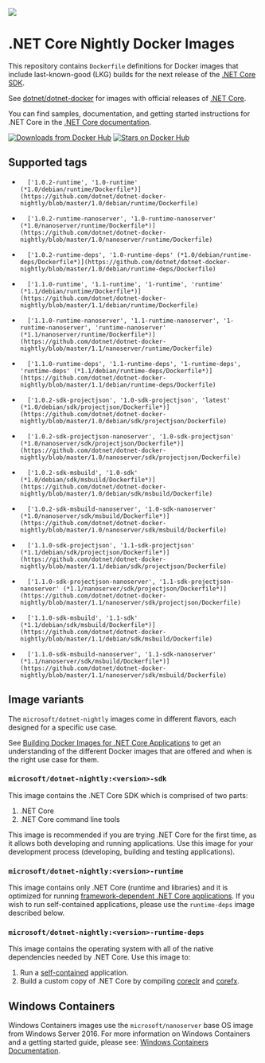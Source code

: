 ![](https://avatars0.githubusercontent.com/u/9141961?v=3&amp;s=100)

.NET Core Nightly Docker Images
====================

This repository contains `Dockerfile` definitions for Docker images that include last-known-good (LKG) builds for the next release of the [.NET Core SDK](https://github.com/dotnet/cli).

See [dotnet/dotnet-docker](https://github.com/dotnet/dotnet-docker) for images with official releases of [.NET Core](https://github.com/dotnet/core).

You can find samples, documentation, and getting started instructions for .NET Core in the [.NET Core documentation](https://docs.microsoft.com/dotnet/articles/core/).

[![Downloads from Docker Hub](https://img.shields.io/docker/pulls/microsoft/dotnet-nightly.svg)](https://hub.docker.com/r/microsoft/dotnet-nightly)
[![Stars on Docker Hub](https://img.shields.io/docker/stars/microsoft/dotnet-nightly.svg)](https://hub.docker.com/r/microsoft/dotnet-nightly)


## Supported tags

-       ['1.0.2-runtime', '1.0-runtime' (*1.0/debian/runtime/Dockerfile*)](https://github.com/dotnet/dotnet-docker-nightly/blob/master/1.0/debian/runtime/Dockerfile)
-       ['1.0.2-runtime-nanoserver', '1.0-runtime-nanoserver' (*1.0/nanoserver/runtime/Dockerfile*)](https://github.com/dotnet/dotnet-docker-nightly/blob/master/1.0/nanoserver/runtime/Dockerfile)
-       ['1.0.2-runtime-deps', '1.0-runtime-deps' (*1.0/debian/runtime-deps/Dockerfile*)](https://github.com/dotnet/dotnet-docker-nightly/blob/master/1.0/debian/runtime-deps/Dockerfile)
-       ['1.1.0-runtime', '1.1-runtime', '1-runtime', 'runtime' (*1.1/debian/runtime/Dockerfile*)](https://github.com/dotnet/dotnet-docker-nightly/blob/master/1.1/debian/runtime/Dockerfile)
-       ['1.1.0-runtime-nanoserver', '1.1-runtime-nanoserver', '1-runtime-nanoserver', 'runtime-nanoserver' (*1.1/nanoserver/runtime/Dockerfile*)](https://github.com/dotnet/dotnet-docker-nightly/blob/master/1.1/nanoserver/runtime/Dockerfile)
-       ['1.1.0-runtime-deps', '1.1-runtime-deps', '1-runtime-deps', 'runtime-deps' (*1.1/debian/runtime-deps/Dockerfile*)](https://github.com/dotnet/dotnet-docker-nightly/blob/master/1.1/debian/runtime-deps/Dockerfile)
-       ['1.0.2-sdk-projectjson', '1.0-sdk-projectjson', 'latest' (*1.0/debian/sdk/projectjson/Dockerfile*)](https://github.com/dotnet/dotnet-docker-nightly/blob/master/1.0/debian/sdk/projectjson/Dockerfile)
-       ['1.0.2-sdk-projectjson-nanoserver', '1.0-sdk-projectjson' (*1.0/nanoserver/sdk/projectjson/Dockerfile*)](https://github.com/dotnet/dotnet-docker-nightly/blob/master/1.0/nanoserver/sdk/projectjson/Dockerfile)
-       ['1.0.2-sdk-msbuild', '1.0-sdk' (*1.0/debian/sdk/msbuild/Dockerfile*)](https://github.com/dotnet/dotnet-docker-nightly/blob/master/1.0/debian/sdk/msbuild/Dockerfile)
-       ['1.0.2-sdk-msbuild-nanoserver', '1.0-sdk-nanoserver' (*1.0/nanoserver/sdk/msbuild/Dockerfile*)](https://github.com/dotnet/dotnet-docker-nightly/blob/master/1.0/nanoserver/sdk/msbuild/Dockerfile)
-       ['1.1.0-sdk-projectjson', '1.1-sdk-projectjson' (*1.1/debian/sdk/projectjson/Dockerfile*)](https://github.com/dotnet/dotnet-docker-nightly/blob/master/1.1/debian/sdk/projectjson/Dockerfile)
-       ['1.1.0-sdk-projectjson-nanoserver', '1.1-sdk-projectjson-nanoserver' (*1.1/nanoserver/sdk/projectjson/Dockerfile*)](https://github.com/dotnet/dotnet-docker-nightly/blob/master/1.1/nanoserver/sdk/projectjson/Dockerfile)
-       ['1.1.0-sdk-msbuild', '1.1-sdk' (*1.1/debian/sdk/msbuild/Dockerfile*)](https://github.com/dotnet/dotnet-docker-nightly/blob/master/1.1/debian/sdk/msbuild/Dockerfile)
-       ['1.1.0-sdk-msbuild-nanoserver', '1.1-sdk-nanoserver' (*1.1/nanoserver/sdk/msbuild/Dockerfile*)](https://github.com/dotnet/dotnet-docker-nightly/blob/master/1.1/nanoserver/sdk/msbuild/Dockerfile)

## Image variants

The `microsoft/dotnet-nightly` images come in different flavors, each designed for a specific use case.

See [Building Docker Images for .NET Core Applications](https://docs.microsoft.com/dotnet/articles/core/docker/building-net-docker-images) to get an understanding of the different Docker images that are offered and when is the right use case for them.

### `microsoft/dotnet-nightly:<version>-sdk`

This image contains the .NET Core SDK which is comprised of two parts:

1. .NET Core
2. .NET Core command line tools

This image is recommended if you are trying .NET Core for the first time, as it allows both developing and running
applications. Use this image for your development process (developing, building and testing applications).

### `microsoft/dotnet-nightly:<version>-runtime`

This image contains only .NET Core (runtime and libraries) and it is optimized for running [framework-dependent .NET Core applications](https://docs.microsoft.com/dotnet/articles/core/deploying/index). If you wish to run self-contained applications, please use the `runtime-deps` image described below. 

### `microsoft/dotnet-nightly:<version>-runtime-deps`

This image contains the operating system with all of the native dependencies needed by .NET Core. Use this image to:

1. Run a [self-contained](https://docs.microsoft.com/dotnet/articles/core/deploying/index) application.
2. Build a custom copy of .NET Core by compiling [coreclr](https://github.com/dotnet/coreclr) and [corefx](https://github.com/dotnet/corefx).

## Windows Containers

Windows Containers images use the `microsoft/nanoserver` base OS image from Windows Server 2016.  For more information on Windows Containers and a getting started guide, please see: [Windows Containers Documentation](http://aka.ms/windowscontainers).
